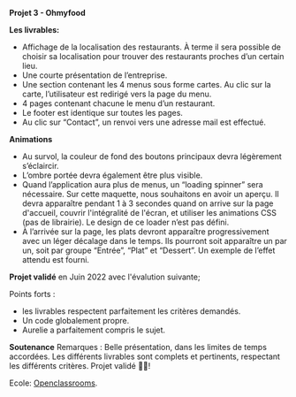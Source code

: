 **Projet 3 - Ohmyfood**

**Les livrables:**
- Affichage de la localisation des restaurants. À terme il sera possible de choisir sa localisation pour trouver des restaurants proches d’un certain lieu.
- Une courte présentation de l’entreprise.
- Une section contenant les 4 menus sous forme cartes. Au clic sur la carte, l’utilisateur est redirigé vers la page du menu.
- 4 pages contenant chacune le menu d’un restaurant.
- Le footer est identique sur toutes les pages.
- Au clic sur “Contact”, un renvoi vers une adresse mail est effectué.

**Animations**
- Au survol, la couleur de fond des boutons principaux devra légèrement s’éclaircir.
- L’ombre portée devra également être plus visible.
- Quand l’application aura plus de menus, un “loading spinner” sera nécessaire. Sur cette maquette, nous souhaitons en avoir un aperçu. Il devra apparaître pendant 1 à 3 secondes quand on arrive sur la page d'accueil, couvrir l'intégralité de l'écran, et utiliser les animations CSS (pas de librairie). Le design de ce loader n’est pas défini. 
- À l’arrivée sur la page, les plats devront apparaître progressivement avec un léger décalage dans le temps. Ils pourront soit apparaître un par un, soit par groupe “Entrée”, “Plat” et “Dessert”. Un exemple de l’effet attendu est fourni.


**Projet validé** en Juin 2022 avec l'évalution suivante;

Points forts :
- les livrables respectent parfaitement les critères demandés.
- Un code globalement propre.
- Aurelie a parfaitement compris le sujet.

**Soutenance**
Remarques :
Belle présentation, dans les limites de temps accordées. Les différents livrables sont complets et pertinents, respectant les différents critères.
Projet validé 👏🏾!


Ecole: [Openclassrooms](https://openclassrooms.com/fr/paths/717-developpeur-web).
